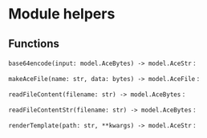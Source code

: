 Module helpers
==============

Functions
---------

    
`base64encode(input: model.AceBytes) ‑> model.AceStr`
:   

    
`makeAceFile(name: str, data: bytes) ‑> model.AceFile`
:   

    
`readFileContent(filename: str) ‑> model.AceBytes`
:   

    
`readFileContentStr(filename: str) ‑> model.AceBytes`
:   

    
`renderTemplate(path: str, **kwargs) ‑> model.AceStr`
: